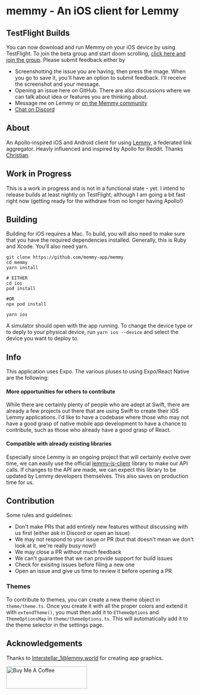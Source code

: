 # memmy - An iOS client for Lemmy
## TestFlight Builds
You can now download and run Memmy on your iOS device by using TestFlight. To join the beta group and start doom scrolling, [click here and join the group](https://testflight.apple.com/join/6jaRU6rD). Please submit feedback either by
- Screenshotting the issue you are having, then press the image. When you go to save it, you'll have an option to submit feedback. I'll receive the screenshot and your message.
- Opening an issue here on GitHub. There are also discussions where we can talk about idea or features you are thinking about.
- Message me on Lemmy or [on the Memmy community](https://lemmy.ml/c/memmy)
- [Chat on Discord](https://discord.gg/dSHDF9SJB)

## About

An Apollo-inspired iOS and Android client for using [Lemmy](https://github.com/LemmyNet/lemmy), a federated link aggregator. Heavly influenced and inspired by Apollo for Reddit. Thanks [Christian](https://github.com/christianselig).

## Work in Progress
This is a work in progress and is not in a functional state - yet. I intend to release builds at least nightly on TestFlight, although I am going a bit fast right now (getting ready for the withdraw from no longer having Apollo!)

## Building
Building for iOS requires a Mac. To build, you will also need to make sure that you have the required dependencies installed. Generally, this is Ruby and Xcode. You'll also need yarn.

```shell
git clone https://github.com/memmy-app/memmy
cd memmy
yarn install

# EITHER
cd ios
pod install

#OR
npx pod install

yarn ios
```
A simulator should open with the app running. To change the device type or to deply to your physical device, run `yarn ios --device` and select the device you want to deploy to.

## Info
This application uses Expo. The various pluses to using Expo/React Native are the following:

#### More opportunities for others to contribute
While there are certainly plenty of people who are adept at Swift,
there are already a few projects out there that are using Swift to create their iOS Lemmy applications. I'd like to
have a codebase where those who may not have a good grasp of native mobile app development to have a chance to contribute,
such as those who already have a good grasp of React.

#### Compatible with already existing libraries
Especially since Lemmy is an ongoing project that will certainly evolve over time, we can easily use the official
[lemmy-js-client](https://github.com/LemmyNet/lemmy-js-client) library to make our API calls. If changes to the API are
made, we can expect this library to be updated by Lemmy developers themselves. This also saves on production time for us.

## Contribution

Some rules and guidelines:
* Don't make PRs that add entirely new features without discussing with us first (either ask in Discord or open an issue)
* We may not respond to your issue or PR (but that doesn't mean we don't look at it, we're really busy now!)
* We may close a PR without much feedback
* We can't guarantee that we can provide support for build issues
* Check for exisitng issues before filing a new one
* Open an issue and give us time to review it before opening a PR

### Themes
To contribute to themes, you can create a new theme object in `theme/theme.ts`. Once you create it with all the proper colors 
and extend it with `extendTheme()`, you must then add it to `EThemeOptions` and `ThemeOptionsMap` in `theme/themeOptions.ts`.
This will automatically add it to the theme selector in the settings page.

## Acknowledgements
Thanks to [Interstellar_1@lemmy.world](https://lemmy.world/u/Interstellar_1) for creating app graphics.

<a href="https://www.buymeacoffee.com/gavink" target="_blank"><img src="https://cdn.buymeacoffee.com/buttons/v2/default-blue.png" alt="Buy Me A Coffee" style="height: 60px !important;width: 217px !important;" ></a>

